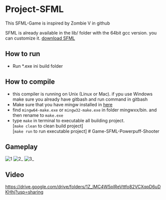 # Project-SFML

This SFML-Game is inspired by Zombie V in github <br>

SFML is already available in the lib/ folder with the 64bit gcc version. you can customize it. [download SFML](https://www.sfml-dev.org/download.php) <br>

## How to run
- Run *.exe ini build folder

## How to compile
- this compiler is running on Unix (Linux or Mac). if ypu use Windows make sure you already have gitbash and run command in gitbash
- Make sure that you have mingw installed in [here](https://www.mingw-w64.org/downloads/)
- find `mingw64-make.exe` or `mingw32-make.exe` in folder mingwxx/bin. and then rename to `make.exe`
- type `make` in terminal to executable all building project. <br>[`make clean` to clean build project] <br>[`make run` to run executable project] # Game-SFML-Powerpuff-Shooter

## Gameplay
![1](https://user-images.githubusercontent.com/100811265/210269309-d076c472-d4c7-4bef-ba16-d59891b9993b.png)
![2_](https://user-images.githubusercontent.com/100811265/210269314-50565542-3b97-4be3-9f7e-7297c0ba9c21.png)
![3_](https://user-images.githubusercontent.com/100811265/210269317-c0158a0e-5ddb-4b22-89b6-6b0a563ec25e.png)

## Video
https://drive.google.com/drive/folders/1Z_lMC4W5plReVttfo82VCXqpD6uDKHhj?usp=sharing 
